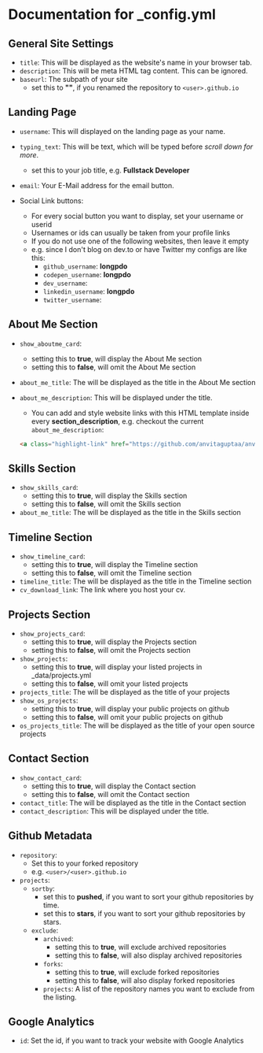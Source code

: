 # Documentation for _config.yml

## General Site Settings

* `title`: This will be displayed as the website's name in your browser tab.
* `description`: This will be meta HTML tag content. This can be ignored.
* `baseurl`: The subpath of your site
  * set this to **""**, if you renamed the repository to `<user>.github.io`

## Landing Page

* `username`: This will displayed on the landing page as your name.

* `typing_text`: This will be text, which will be typed before *scroll down for more*.
  * set this to your job title, e.g. **Fullstack Developer**
* `email`: Your E-Mail address for the email button.
* Social Link buttons:
  * For every social button you want to display, set your username or userid
  * Usernames or ids can usually be taken from your profile links
  * If you do not use one of the following websites, then leave it empty
  * e.g. since I don't blog on dev.to or have Twitter my configs are like this:
    * `github_username`: **longpdo**
    * `codepen_username`: **longpdo**
    * `dev_username`:
    * `linkedin_username`: **longpdo**
    * `twitter_username`:

## About Me Section

* `show_aboutme_card`:
  * setting this to **true**, will display the About Me section
  * setting this to **false**, will omit the About Me section
* `about_me_title`: The will be displayed as the title in the About Me section
* `about_me_description`: This will be displayed under the title.
  * You can add and style website links with this HTML template inside every **section_description**, e.g. checkout the current `about_me_description`:

  ```html
  <a class="highlight-link" href="https://github.com/anvitaguptaa/anvitaguptaa.github.io" target="_blank" rel="noreferrer"> Github </a>
  ```

## Skills Section

* `show_skills_card`:
  * setting this to **true**, will display the Skills section
  * setting this to **false**, will omit the Skills section
* `about_me_title`: The will be displayed as the title in the Skills section

## Timeline Section

* `show_timeline_card`:
  * setting this to **true**, will display the Timeline section
  * setting this to **false**, will omit the Timeline section
* `timeline_title`: The will be displayed as the title in the Timeline section
* `cv_download_link`: The link where you host your cv.

## Projects Section

* `show_projects_card`:
  * setting this to **true**, will display the Projects section
  * setting this to **false**, will omit the Projects section
* `show_projects`:
  * setting this to **true**, will display your listed projects in _data/projects.yml
  * setting this to **false**, will omit your listed projects
* `projects_title`: The will be displayed as the title of your projects
* `show_os_projects`:
  * setting this to **true**, will display your public projects on github
  * setting this to **false**, will omit your public projects on github
* `os_projects_title`: The will be displayed as the title of your open source projects

## Contact Section

* `show_contact_card`:
  * setting this to **true**, will display the Contact section
  * setting this to **false**, will omit the Contact section
* `contact_title`: The will be displayed as the title in the Contact section
* `contact_description`: This will be displayed under the title.

## Github Metadata

* `repository`:
  * Set this to your forked repository
  * e.g. `<user>/<user>.github.io`
* `projects`:
  * `sortby`:
    * set this to **pushed**, if you want to sort your github repositories by time.
    * set this to **stars**, if you want to sort your github repositories by stars.
  * `exclude`:
    * `archived`:
      * setting this to **true**, will exclude archived repositories
      * setting this to **false**, will also display archived repositories
    * `forks`:
      * setting this to **true**, will exclude forked repositories
      * setting this to **false**, will also display forked repositories
    * `projects`: A list of the repository names you want to exclude from the listing.

## Google Analytics

* `id`: Set the id, if you want to track your website with Google Analytics
